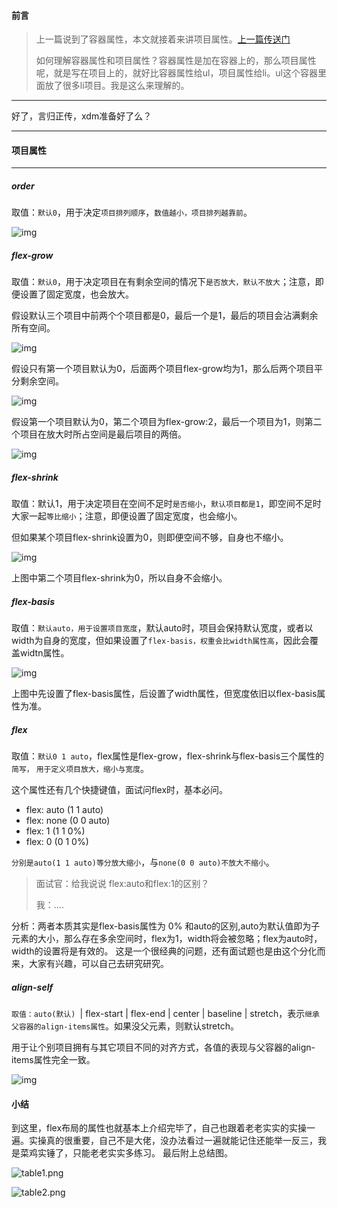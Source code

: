 #### 前言

> 上一篇说到了容器属性，本文就接着来讲项目属性。[上一篇传送门](https://juejin.cn/post/6979612188000387109)
>
> 如何理解容器属性和项目属性？容器属性是加在容器上的，那么项目属性呢，就是写在项目上的，就好比容器属性给ul，项目属性给li。ul这个容器里面放了很多li项目。我是这么来理解的。

----------

好了，言归正传，xdm准备好了么？

-----------



#### 项目属性

----

##### **order**

取值：`默认0`，用于决定`项目排列顺序`，`数值越小，项目排列越靠前`。

![img](https://gitee.com/p_pj/pig/raw/master/img/1213309-20190808184738718-2028015504.png)

##### **flex-grow**

取值：`默认0`，用于决定项目在有剩余空间的情况下`是否放大，默认不放大`；注意，即便设置了固定宽度，也会放大。

假设默认三个项目中前两个个项目都是0，最后一个是1，最后的项目会沾满剩余所有空间。

![img](https://gitee.com/p_pj/pig/raw/master/img/1213309-20190808184738718-2028015504.png)

假设只有第一个项目默认为0，后面两个项目flex-grow均为1，那么后两个项目平分剩余空间。

![img](https://gitee.com/p_pj/pig/raw/master/img/1213309-20190808184738718-2028015504.png)

假设第一个项目默认为0，第二个项目为flex-grow:2，最后一个项目为1，则第二个项目在放大时所占空间是最后项目的两倍。

![img](https://gitee.com/p_pj/pig/raw/master/img/1213309-20190808184738718-2028015504.png)

##### **flex-shrink**

取值：默认1，用于决定项目在空间不足时`是否缩小`，`默认项目都是1`，即空间不足时大家一起`等比缩小`；注意，即便设置了固定宽度，也会缩小。

但如果某个项目flex-shrink设置为0，则即便空间不够，自身也不缩小。

![img](https://gitee.com/p_pj/pig/raw/master/img/1213309-20190808185832446-278289995.png)

上图中第二个项目flex-shrink为0，所以自身不会缩小。

##### **flex-basis**

取值：`默认auto，用于设置项目宽度`，默认auto时，项目会保持默认宽度，或者以width为自身的宽度，但如果设置了`flex-basis，权重会比width属性高`，因此会覆盖widtn属性。

![img](https://gitee.com/p_pj/pig/raw/master/img/1213309-20190808190032536-1526107911.png)

上图中先设置了flex-basis属性，后设置了width属性，但宽度依旧以flex-basis属性为准。

##### **flex**

取值：`默认0 1 auto`，flex属性是flex-grow，flex-shrink与flex-basis三个属性的`简写，` `用于定义项目放大，缩小与宽度`。

这个属性还有几个快捷键值，面试问flex时，基本必问。

- flex: auto (1 1 auto)
- flex: none (0 0 auto)
- flex: 1 (1 1 0%)
- flex: 0 (0 1 0%)

`分别是auto(1 1 auto)等分放大缩小`，与`none(0 0 auto)不放大不缩小`。

> 面试官：给我说说 flex:auto和flex:1的区别？
>
> 我：....

分析：两者本质其实是flex-basis属性为 0% 和auto的区别,auto为默认值即为子元素的大小，那么存在多余空间时，flex为1，width将会被忽略；flex为auto时，width的设置将是有效的。   这是一个很经典的问题，还有面试题也是由这个分化而来，大家有兴趣，可以自己去研究研究。

##### **align-self**

`取值：auto(默认) `| flex-start | flex-end | center | baseline | stretch，表示`继承父容器的align-items属性`。如果没父元素，则默认stretch。

用于让个别项目拥有与其它项目不同的对齐方式，各值的表现与父容器的align-items属性完全一致。

![img](https://gitee.com/p_pj/pig/raw/master/img/1213309-20190808190032536-1526107911.png)



#### 小结

到这里，flex布局的属性也就基本上介绍完毕了，自己也跟着老老实实的实操一遍。实操真的很重要，自己不是大佬，没办法看过一遍就能记住还能举一反三，我是菜鸡实锤了，只能老老实实多练习。 最后附上总结图。

![table1.png](https://gitee.com/p_pj/pig/raw/master/img/4ef42edac78b4678928e828ceae1bfd6~tplv-k3u1fbpfcp-watermark.image)

![table2.png](https://gitee.com/p_pj/pig/raw/master/img/2526d82a2a044bb38b94fed8140e6bd1~tplv-k3u1fbpfcp-watermark.image)